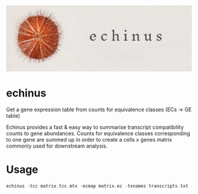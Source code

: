 ![Echinus esculentus](img/cover.png)

# echinus

Get a gene expression table from counts for equivalence classes (ECs -> GE table)

Echinus provides a fast & easy way to summarise transcript compatibility counts to gene abundances. Counts for equivalence classes corresponding to one gene are summed up in order to create a cells x genes matrix commonly used for downstream analysis.

# Usage

```go
echinus -tcc matrix.tcc.mtx -ecmap matrix.ec -txnames transcripts.txt -genemap transcript_to_gene.txt -output echinus_dir/
```
